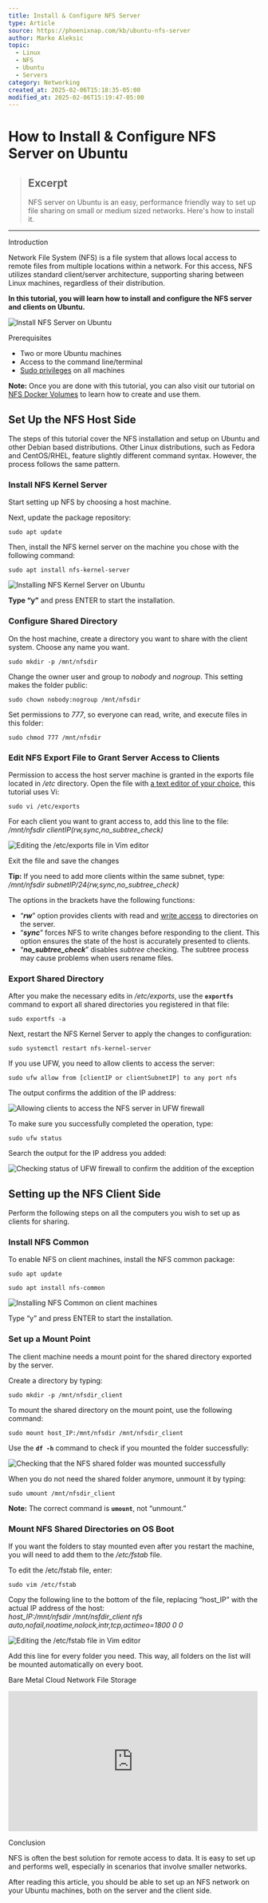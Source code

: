 ```yaml
---
title: Install & Configure NFS Server
type: Article
source: https://phoenixnap.com/kb/ubuntu-nfs-server
author: Marko Aleksic
topic:
  - Linux
  - NFS
  - Ubuntu
  - Servers
category: Networking
created_at: 2025-02-06T15:18:35-05:00
modified_at: 2025-02-06T15:19:47-05:00
---
```


# How to Install & Configure NFS Server on Ubuntu 

> ## Excerpt
> NFS server on Ubuntu is an easy, performance friendly way to set up file sharing on small or medium sized networks. Here's how to install it.

---
Introduction

Network File System (NFS) is a file system that allows local access to remote files from multiple locations within a network. For this access, NFS utilizes standard client/server architecture, supporting sharing between Linux machines, regardless of their distribution.

**In this tutorial, you will learn how to install and configure the NFS server and clients on Ubuntu.**

![Install NFS Server on Ubuntu](https://phoenixnap.com/kb/wp-content/uploads/2021/04/template.png)

Prerequisites

-   Two or more Ubuntu machines
-   Access to the command line/terminal
-   [Sudo privileges](https://phoenixnap.com/kb/linux-sudo-command) on all machines

**Note:** Once you are done with this tutorial, you can also visit our tutorial on [NFS Docker Volumes](https://phoenixnap.com/kb/nfs-docker-volumes) to learn how to create and use them.

## Set Up the NFS Host Side

The steps of this tutorial cover the NFS installation and setup on Ubuntu and other Debian based distributions. Other Linux distributions, such as Fedora and CentOS/RHEL, feature slightly different command syntax. However, the process follows the same pattern.

### Install NFS Kernel Server

Start setting up NFS by choosing a host machine.

Next, update the package repository:

```
sudo apt update
```

Then, install the NFS kernel server on the machine you chose with the following command:

```
sudo apt install nfs-kernel-server
```

![Installing NFS Kernel Server on Ubuntu](https://phoenixnap.com/kb/wp-content/uploads/2021/04/01.png)

**Type “y”** and press ENTER to start the installation.

### Configure Shared Directory

On the host machine, create a directory you want to share with the client system. Choose any name you want.

```
sudo mkdir -p /mnt/nfsdir
```

Change the owner user and group to _nobody_ and _nogroup_. This setting makes the folder public:

```
sudo chown nobody:nogroup /mnt/nfsdir
```

Set permissions to _777_, so everyone can read, write, and execute files in this folder:

```
sudo chmod 777 /mnt/nfsdir
```

### Edit NFS Export File to Grant Server Access to Clients

Permission to access the host server machine is granted in the exports file located in _/etc_ directory. Open the file with [a text editor of your choice](https://phoenixnap.com/kb/best-linux-text-editors-for-coding), this tutorial uses Vi:

```
sudo vi /etc/exports
```

For each client you want to grant access to, add this line to the file:  
_/mnt/nfsdir clientIP(rw,sync,no\_subtree\_check)_

![Editing the /etc/exports file in Vim editor](https://phoenixnap.com/kb/wp-content/uploads/2021/04/02-1.png)

Exit the file and save the changes

**Tip:** If you need to add more clients within the same subnet, type:  
_/mnt/nfsdir subnetIP/24(rw,sync,no\_subtree\_check)_

The options in the brackets have the following functions:

-   “**_rw_**” option provides clients with read and [write access](https://phoenixnap.com/glossary/write-access) to directories on the server.
-   “**_sync_**” forces NFS to write changes before responding to the client. This option ensures the state of the host is accurately presented to clients.
-   “**_no\_subtree\_check_**” disables _subtree_ checking. The subtree process may cause problems when users rename files.

### Export Shared Directory

After you make the necessary edits in _/etc/exports_, use the **`exportfs`** command to export all shared directories you registered in that file:

```
sudo exportfs -a
```

Next, restart the NFS Kernel Server to apply the changes to configuration:

```
sudo systemctl restart nfs-kernel-server
```

If you use UFW, you need to allow clients to access the server:

```
sudo ufw allow from [clientIP or clientSubnetIP] to any port nfs
```

The output confirms the addition of the IP address:

![Allowing clients to access the NFS server in UFW firewall](https://phoenixnap.com/kb/wp-content/uploads/2021/04/03.png)

  
To make sure you successfully completed the operation, type:

```
sudo ufw status
```

Search the output for the IP address you added:

![Checking status of UFW firewall to confirm the addition of the exception](https://phoenixnap.com/kb/wp-content/uploads/2021/04/04.png)

## Setting up the NFS Client Side

Perform the following steps on all the computers you wish to set up as clients for sharing.

### Install NFS Common

To enable NFS on client machines, install the NFS common package:

```
sudo apt update
```

```
sudo apt install nfs-common
```

![Installing NFS Common on client machines](https://phoenixnap.com/kb/wp-content/uploads/2021/04/output-from-apt-get-install-nfs-common.png)

  
Type “y” and press ENTER to start the installation.

### Set up a Mount Point

The client machine needs a mount point for the shared directory exported by the server.

Create a directory by typing:

```
sudo mkdir -p /mnt/nfsdir_client
```

To mount the shared directory on the mount point, use the following command:

```
sudo mount host_IP:/mnt/nfsdir /mnt/nfsdir_client
```

Use the **`df -h`** command to check if you mounted the folder successfully:

![Checking that the NFS shared folder was mounted successfully](https://phoenixnap.com/kb/wp-content/uploads/2021/04/055.png)

  
When you do not need the shared folder anymore, unmount it by typing:

```
sudo umount /mnt/nfsdir_client
```

**Note:** The correct command is **`umount`**, not “unmount.”

### Mount NFS Shared Directories on OS Boot

If you want the folders to stay mounted even after you restart the machine, you will need to add them to the _/etc/fstab_ file.

To edit the /etc/fstab file, enter:

```
sudo vim /etc/fstab
```

Copy the following line to the bottom of the file, replacing “host\_IP” with the actual IP address of the host:  
_host\_IP:/mnt/nfsdir /mnt/nsfdir\_client nfs auto,nofail,noatime,nolock,intr,tcp,actimeo=1800 0 0_

![Editing the /etc/fstab file in Vim editor](https://phoenixnap.com/kb/wp-content/uploads/2021/04/06-1.png)

  
Add this line for every folder you need. This way, all folders on the list will be mounted automatically on every boot.

Bare Metal Cloud Network File Storage

<iframe loading="lazy" title="How to Deploy and Manage Network Storage on Bare Metal Cloud" width="500" height="281" src="https://www.youtube.com/embed/dt4sC3SF1do?feature=oembed&amp;enablejsapi=1&amp;origin=https://phoenixnap.com" frameborder="0" allow="accelerometer; autoplay; clipboard-write; encrypted-media; gyroscope; picture-in-picture" allowfullscreen=""></iframe>

Conclusion

NFS is often the best solution for remote access to data. It is easy to set up and performs well, especially in scenarios that involve smaller networks.

After reading this article, you should be able to set up an NFS network on your Ubuntu machines, both on the server and the client side.
